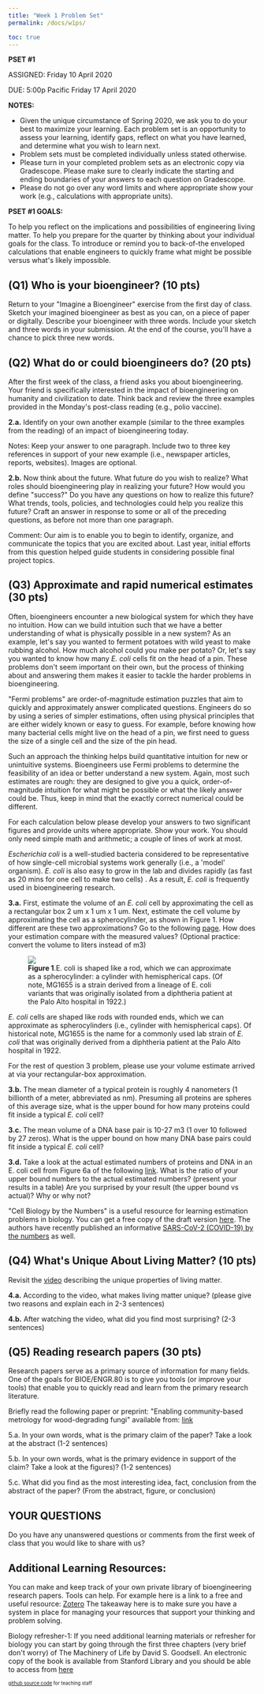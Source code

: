 ```yaml
---
title: "Week 1 Problem Set"
permalink: /docs/w1ps/

toc: true
---
```


**PSET #1**

ASSIGNED: Friday 10 April 2020

DUE: 5:00p Pacific Friday 17 April 2020


**NOTES:**

- Given the unique circumstance of Spring 2020, we ask you to do your best to maximize your learning. Each problem set is an opportunity to assess your learning, identify gaps, reflect on what you have learned, and determine what you wish to learn next.
- Problem sets must be completed individually unless stated otherwise.
- Please turn in your completed problem sets as an electronic copy via Gradescope. Please make sure to clearly indicate the starting and ending boundaries of your answers to each question on Gradescope.
- Please do not go over any word limits and where appropriate show your work (e.g., calculations with appropriate units).

**PSET #1 GOALS:**

To help you reflect on the implications and possibilities of engineering living matter. To help you prepare for the quarter by thinking about your individual goals for the class. To introduce or remind you to back-of-the enveloped calculations that enable engineers to quickly frame what might be possible versus what&#39;s likely impossible.

## **(Q1) Who is your bioengineer? (10 pts)**

Return to your &quot;Imagine a Bioengineer&quot; exercise from the first day of class. Sketch your imagined bioengineer as best as you can, on a piece of paper or digitally. Describe your bioengineer with three words. Include your sketch and three words in your submission. At the end of the course, you&#39;ll have a chance to pick three new words.

## **(Q2) What do or could bioengineers do? (20 pts)**

After the first week of the class, a friend asks you about bioengineering. Your friend is specifically interested in the impact of bioengineering on humanity and civilization to date. Think back and review the three examples provided in the Monday&#39;s post-class reading (e.g., polio vaccine).

**2.a.** Identify on your own another example (similar to the three examples from the reading) of an impact of bioengineering today.

Notes: Keep your answer to one paragraph. Include two to three key references in support of your new example (i.e., newspaper articles, reports, websites). Images are optional.

**2.b.** Now think about the future. What future do you wish to realize? What roles should bioengineering play in realizing your future? How would you define &quot;success?&quot; Do you have any questions on how to realize this future? What trends, tools, policies, and technologies could help you realize this future? Craft an answer in response to some or all of the preceding questions, as before not more than one paragraph.

Comment: Our aim is to enable you to begin to identify, organize, and communicate the topics that you are excited about. Last year, initial efforts from this question helped guide students in considering possible final project topics.

## **(Q3) Approximate and rapid numerical estimates (30 pts)**

Often, bioengineers encounter a new biological system for which they have no intuition. How can we build intuition such that we have a better understanding of what is physically possible in a new system? As an example, let&#39;s say you wanted to ferment potatoes with wild yeast to make rubbing alcohol. How much alcohol could you make per potato? Or, let&#39;s say you wanted to know how many _E. coli_ cells fit on the head of a pin. These problems don&#39;t seem important on their own, but the process of thinking about and answering them makes it easier to tackle the harder problems in bioengineering.

&quot;Fermi problems&quot; are order-of-magnitude estimation puzzles that aim to quickly and approximately answer complicated questions. Engineers do so by using a series of simpler estimations, often using physical principles that are either widely known or easy to guess. For example, before knowing how many bacterial cells might live on the head of a pin, we first need to guess the size of a single cell and the size of the pin head.

Such an approach the thinking helps build quantitative intuition for new or unintuitive systems. Bioengineers use Fermi problems to determine the feasibility of an idea or better understand a new system. Again, most such estimates are rough: they are designed to give you a quick, order-of-magnitude intuition for what might be possible or what the likely answer could be. Thus, keep in mind that the exactly correct numerical could be different.

For each calculation below please develop your answers to two significant figures and provide units where appropriate. Show your work. You should only need simple math and arithmetic; a couple of lines of work at most.

_Escherichia coli_ is a well-studied bacteria considered to be representative of how single-cell microbial systems work generally (i.e., a &#39;model&#39; organism). _E. coli_ is also easy to grow in the lab and divides rapidly (as fast as 20 mins for one cell to make two cells) . As a result, _E. coli_ is frequently used in bioengineering research.

**3.a.** First, estimate the volume of an _E. coli_ cell by approximating the cell as a rectangular box 2 um x 1 um x 1 um. Next, estimate the cell volume by approximating the cell as a spherocylinder, as shown in Figure 1. How different are these two approximations? Go to the following [page](https://bionumbers.hms.harvard.edu/bionumber.aspx?&amp;id=100004&amp;ver=20). How does your estimation compare with the measured values? (Optional practice: convert the volume to liters instead of m3)


<figure>
<a href="/assets/images/w1ps.png"><img src="/assets/images/w1ps.png"></a>
<figcaption><b>Figure 1</b>.E. coli is shaped like a rod, which we can approximate as a spherocylinder: a cylinder with hemispherical caps. (Of note, MG1655 is a strain derived from a lineage of E. coli variants that was originally isolated from a diphtheria patient at the Palo Alto hospital in 1922.)</figcaption>
</figure>


_E. coli_ cells are shaped like rods with rounded ends, which we can approximate as spherocylinders (i.e., cylinder with hemispherical caps). Of historical note, MG1655 is the name for a commonly used lab strain of _E. coli_ that was originally derived from a diphtheria patient at the Palo Alto hospital in 1922.

For the rest of question 3 problem, please use your volume estimate arrived at via your rectangular-box approximation.

**3.b.** The mean diameter of a typical protein is roughly 4 nanometers (1 billionth of a meter, abbreviated as nm). Presuming all proteins are spheres of this average size, what is the upper bound for how many proteins could fit inside a typical _E. coli_ cell?

**3.c.** The mean volume of a DNA base pair is 10-27 m3 (1 over 10 followed by 27 zeros). What is the upper bound on how many DNA base pairs could fit inside a typical _E. coli_ cell?

**3.d.** Take a look at the actual estimated numbers of proteins and DNA in an E. coli cell from Figure 6a of the following [link](http://book.bionumbers.org/the-geography-of-the-cell/). What is the ratio of your upper bound numbers to the actual estimated numbers? (present your results in a table) Are you surprised by your result (the upper bound vs actual)? Why or why not?

&quot;Cell Biology by the Numbers&quot; is a useful resource for learning estimation problems in biology. You can get a free copy of the draft version [here](http://book.bionumbers.org/). The authors have recently published an informative [SARS-CoV-2 (COVID-19) by the numbers](https://cdn.elifesciences.org/articles/57309/elife-57309-v3.pdf) as well.

## (Q4) What&#39;s Unique About Living Matter? (10 pts)

Revisit the [video](https://youtu.be/NpZ3PXTnxdw) describing the unique properties of living matter.

**4.a.** According to the video, what makes living matter unique? (please give two reasons and explain each in 2-3 sentences)

**4.b.** After watching the video, what did you find most surprising? (2-3 sentences)

## (Q5) Reading research papers (30 pts)

Research papers serve as a primary source of information for many fields. One of the goals for BIOE/ENGR.80 is to give you tools (or improve your tools) that enable you to quickly read and learn from the primary research literature.

Briefly read the following paper or preprint: &quot;Enabling community-based metrology for wood-degrading fungi&quot; available from: [link](https://fungalbiolbiotech.biomedcentral.com/articles/10.1186/s40694-020-00092-2)

5.a. In your own words, what is the primary claim of the paper? Take a look at the abstract (1-2 sentences)

5.b. In your own words, what is the primary evidence in support of the claim? Take a look at the figures)? (1-2 sentences)

5.c. What did you find as the most interesting idea, fact, conclusion from the abstract of the paper? (From the abstract, figure, or conclusion)

## YOUR QUESTIONS

Do you have any unanswered questions or comments from the first week of class that you would like to share with us?

## Additional Learning Resources:

You can make and keep track of your own private library of bioengineering research papers.  Tools can help.  For example here is a link to a free and useful resource: [Zotero](https://www.zotero.org/) The takeaway here is to make sure you have a system in place for managing your resources that support your thinking and problem solving.

Biology refresher-1: If you need additional learning materials or refresher for biology you can start by going through the first three chapters (very brief don&#39;t worry) of The Machinery of Life by David S. Goodsell. An electronic copy of the book is available from Stanford Library and you should be able to access from [here](https://stanford.idm.oclc.org/login?url=https://link.springer.com/book/10.1007%2F978-0-387-84925-6)


<sub><sup> [github source code](https://github.com/Stanford-BioE80/Stanford-BioE80.github.io/edit/master/_docs/w1ps.md) for teaching staff <sub><sup>
